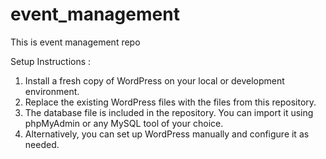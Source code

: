 # event_management
This is event management repo

Setup Instructions : 
1. Install a fresh copy of WordPress on your local or development environment.
2. Replace the existing WordPress files with the files from this repository.
3. The database file is included in the repository. You can import it using phpMyAdmin or any MySQL tool of your choice.
4. Alternatively, you can set up WordPress manually and configure it as needed.
